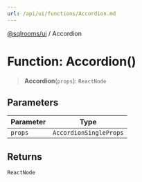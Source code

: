 ```yaml
---
url: /api/ui/functions/Accordion.md
---
```

[@sqlrooms/ui](../index.md) / Accordion

# Function: Accordion()

> **Accordion**(`props`): `ReactNode`

## Parameters

| Parameter | Type |
| ------ | ------ |
| `props` | `AccordionSingleProps` | `AccordionMultipleProps` & `RefAttributes`<`HTMLDivElement`> |

## Returns

`ReactNode`
